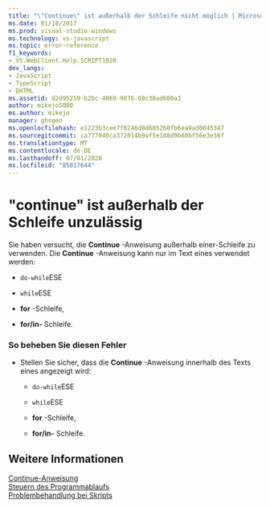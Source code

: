 ```yaml
---
title: "\"Continue\" ist außerhalb der Schleife nicht möglich | Microsoft-Dokumentation"
ms.date: 01/18/2017
ms.prod: visual-studio-windows
ms.technology: vs-javascript
ms.topic: error-reference
f1_keywords:
- VS.WebClient.Help.SCRIPT1020
dev_langs:
- JavaScript
- TypeScript
- DHTML
ms.assetid: d2d95259-b2bc-4069-9876-60c30ad600a3
author: mikejo5000
ms.author: mikejo
manager: ghogen
ms.openlocfilehash: e1223b3cee7f0246d8d685260fb6ea9ad0045347
ms.sourcegitcommit: ca777040ca372014b9af5e188d9b60bf56e3e36f
ms.translationtype: MT
ms.contentlocale: de-DE
ms.lasthandoff: 07/01/2020
ms.locfileid: "85817644"
---
```

# <a name="cant-have-continue-outside-of-loop"></a>"continue" ist außerhalb der Schleife unzulässig
Sie haben versucht, die **Continue** -Anweisung außerhalb einer-Schleife zu verwenden. Die **Continue** -Anweisung kann nur im Text eines verwendet werden:  
  
- `do-while`ESE  
  
- `while`ESE  
  
- **for** -Schleife,  
  
- **for/in-** Schleife.  
  
### <a name="to-correct-this-error"></a>So beheben Sie diesen Fehler  
  
- Stellen Sie sicher, dass die **Continue** -Anweisung innerhalb des Texts eines angezeigt wird:  
  
  - `do-while`ESE  

  - `while`ESE  

  - **for** -Schleife,  

  - **for/in-** Schleife.  
  
## <a name="see-also"></a>Weitere Informationen  
 [Continue-Anweisung](../../javascript/reference/continue-statement-javascript.md)   
 [Steuern des Programmablaufs](../../javascript/controlling-program-flow-javascript.md)   
 [Problembehandlung bei Skripts](../../javascript/advanced/troubleshooting-your-scripts-javascript.md)
